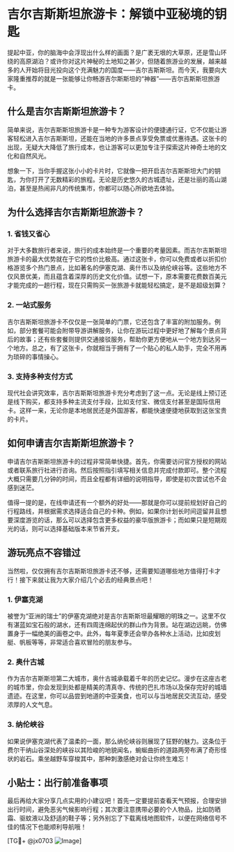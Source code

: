 # 吉尔吉斯斯坦旅游卡：解锁中亚秘境的钥匙

提起中亚，你的脑海中会浮现出什么样的画面？是广袤无垠的大草原，还是雪山环绕的高原湖泊？或许你对这片神秘的土地知之甚少，但随着旅游业的发展，越来越多的人开始将目光投向这个充满魅力的国度——吉尔吉斯斯坦。而今天，我要向大家隆重推荐的就是一张能够让你畅游吉尔斯斯坦的“神器”——吉尔吉斯斯坦旅游卡。

## 什么是吉尔吉斯斯坦旅游卡？

简单来说，吉尔吉斯斯坦旅游卡是一种专为游客设计的便捷通行证，它不仅能让游客轻松进入吉尔吉斯斯坦，还能在当地的许多景点享受免票或优惠待遇。这张卡的出现，无疑大大降低了旅行成本，也让游客可以更加专注于探索这片神奇土地的文化和自然风光。

想象一下，当你手握这张小小的卡片时，它就像一把开启吉尔吉斯斯坦大门的钥匙，为你打开了无数精彩的旅程。无论是历史悠久的古城遗址，还是壮丽的高山湖泊，甚至是热闹非凡的传统集市，你都可以随心所欲地去体验。

## 为什么选择吉尔吉斯斯坦旅游卡？

### 1. **省钱又省心**
   对于大多数旅行者来说，旅行的成本始终是一个重要的考量因素。而吉尔吉斯斯坦旅游卡的最大优势就在于它的性价比极高。通过这张卡，你可以免费或者以折扣价格游览多个热门景点，比如著名的伊塞克湖、奥什市以及纳伦峡谷等。这些地方不仅风景优美，而且蕴含着深厚的历史文化价值。试想一下，原本需要花费数百美元才能完成的一趟行程，现在只需购买一张旅游卡就能轻松搞定，是不是超级划算？

### 2. 一站式服务
   吉尔吉斯斯坦旅游卡不仅仅是一张简单的门票，它还包含了丰富的附加服务。例如，部分套餐可能会附带导游讲解服务，让你在游玩过程中更好地了解每个景点背后的故事；还有些套餐则提供交通接驳服务，帮助你更方便地从一个地方到达另一个地方。总之，有了这张卡，你就相当于拥有了一个贴心的私人助手，完全不用再为琐碎的事情操心。

### 3. 支持多种支付方式
   现代社会讲究效率，吉尔吉斯斯坦旅游卡充分考虑到了这一点。无论是线上预订还是线下购买，都支持多种主流支付手段，比如支付宝、微信支付甚至是国际信用卡。这样一来，无论你是本地居民还是外国游客，都能快速便捷地获取到这张宝贵的卡片。

## 如何申请吉尔吉斯斯坦旅游卡？

申请吉尔吉斯斯坦旅游卡的过程非常简单快捷。首先，你需要访问官方授权的网站或者联系旅行社进行咨询。然后按照指引填写相关信息并完成付款即可。整个流程大概只需要几分钟的时间，而且全程都有详细的说明指导，即使是初次尝试也不会感到迷茫。

值得一提的是，在线申请还有一个额外的好处——那就是你可以提前规划好自己的行程路线，并根据需求选择适合自己的卡种。例如，如果你计划长时间逗留并且想要深度游览的话，那么可以选择包含更多权益的豪华版旅游卡；而如果只是短期观光的话，则可以选择基础版本来节省开支。

## 游玩亮点不容错过

当然啦，仅仅拥有吉尔吉斯斯坦旅游卡还不够，还需要知道哪些地方值得打卡才行！接下来就让我为大家介绍几个必去的经典景点吧！

### 1. 伊塞克湖
被誉为“亚洲的瑞士”的伊塞克湖绝对是吉尔吉斯斯坦最耀眼的明珠之一。这里不仅有湛蓝如宝石般的湖水，还有四周连绵起伏的群山作为背景。站在湖边远眺，仿佛置身于一幅绝美的画卷之中。此外，每年夏季还会举办各种水上活动，比如皮划艇、帆板等等，非常适合喜欢冒险的朋友参与。

### 2. 奥什古城
作为吉尔吉斯斯坦第二大城市，奥什古城承载着千年的历史记忆。漫步在这座古老的城市里，你会发现到处都是精美的清真寺、传统的巴扎市场以及保存完好的城墙遗迹。在这里，你可以品尝到地道的中亚美食，也可以与当地居民交流互动，感受浓厚的人文气息。

### 3. 纳伦峡谷
如果说伊塞克湖代表了温柔的一面，那么纳伦峡谷则展现了狂野的魅力。这条位于费尔干纳山谷深处的峡谷以其险峻的地貌闻名，蜿蜒曲折的道路两旁布满了奇形怪状的岩石。乘坐越野车穿梭其中，那种刺激感绝对会让你终生难忘！

## 小贴士：出行前准备事项

最后再给大家分享几点实用的小建议吧！首先一定要提前查看天气预报，合理安排出行时间，避免恶劣气候影响行程；其次要注意携带必要的个人物品，比如防晒霜、驱蚊液以及舒适的鞋子等；另外别忘了下载离线地图软件，以便在网络信号不佳的情况下也能顺利导航哦！

[TG💪+ @jx0703 ![Image](https://github.com/user-attachments/assets/dbca1d08-cadb-493c-b0ec-ad6f7a83f270)]